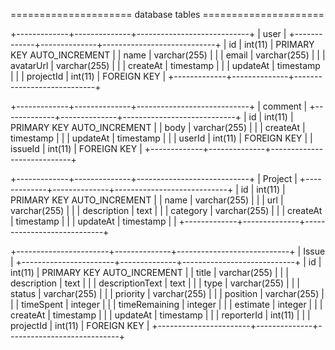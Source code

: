 ===================== database tables =====================

+-------------+--------------+----------------------------+
|                        user                             |
+-------------+--------------+----------------------------+
| id          | int(11)      | PRIMARY KEY AUTO_INCREMENT |
| name        | varchar(255) |                            |
| email       | varchar(255) |                            |
| avatarUrl   | varchar(255) |                            |
| createAt    | timestamp    |                            |
| updateAt    | timestamp    |                            |
| projectId   | int(11)      | FOREIGN KEY                |
+-------------+--------------+----------------------------+

+-------------+--------------+----------------------------+
|                        comment                          |
+-------------+--------------+----------------------------+
| id          | int(11)      | PRIMARY KEY AUTO_INCREMENT |
| body        | varchar(255) |                            |
| createAt    | timestamp    |                            |
| updateAt    | timestamp    |                            |
| userId      | int(11)      | FOREIGN KEY                |
| issueId     | int(11)      | FOREIGN KEY                |
+-------------+--------------+----------------------------+

+-------------+--------------+----------------------------+
|                        Project                          |
+-------------+--------------+----------------------------+
| id          | int(11)      | PRIMARY KEY AUTO_INCREMENT |
| name        | varchar(255) |                            |
| url         | varchar(255) |                            |
| description | text         |                            |
| category    | varchar(255) |                            |
| createAt    | timestamp    |                            |
| updateAt    | timestamp    |                            |
+-------------+--------------+----------------------------+

+-----------------------+--------------+----------------------------+
|                            Issue                                  |
+-----------------------+--------------+----------------------------+
| id                    | int(11)      | PRIMARY KEY AUTO_INCREMENT |
| title                 | varchar(255) |                            |
| description           | text         |                            |
| descriptionText       | text         |                            |
| type                  | varchar(255) |                            |
| status                | varchar(255) |                            |
| priority              | varchar(255) |                            |
| position              | varchar(255) |                            |
| timeSpent             | integer      |                            |
| timeRemaining         | integer      |                            |
| estimate              | integer      |                            |
| createAt              | timestamp    |                            |
| updateAt              | timestamp    |                            |
| reporterId            | int(11)      |                            |
| projectId             | int(11)      | FOREIGN KEY                |
+-----------------------+--------------+----------------------------+

